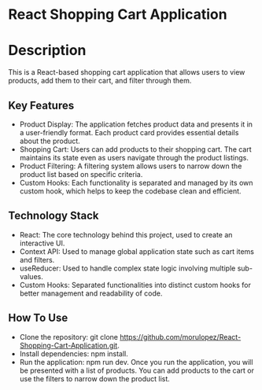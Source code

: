 # React Shopping Cart Application

# Description

This is a React-based shopping cart application that allows users to view products, add them to their cart, and filter through them.

## Key Features

- Product Display: The application fetches product data and presents it in a user-friendly format. Each product card provides essential details about the product.
- Shopping Cart: Users can add products to their shopping cart. The cart maintains its state even as users navigate through the product listings.
- Product Filtering: A filtering system allows users to narrow down the product list based on specific criteria.
- Custom Hooks: Each functionality is separated and managed by its own custom hook, which helps to keep the codebase clean and efficient.

## Technology Stack

- React: The core technology behind this project, used to create an interactive UI.
- Context API: Used to manage global application state such as cart items and filters.
- useReducer: Used to handle complex state logic involving multiple sub-values.
- Custom Hooks: Separated functionalities into distinct custom hooks for better management and readability of code.

## How To Use

- Clone the repository: git clone https://github.com/morulopez/React-Shopping-Cart-Application.git.
- Install dependencies: npm install.
- Run the application: npm run dev.
Once you run the application, you will be presented with a list of products. You can add products to the cart or use the filters to narrow down the product list.